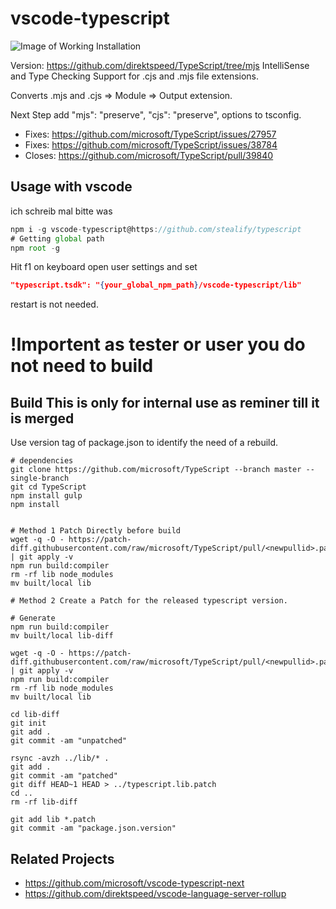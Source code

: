 # vscode-typescript

![Image of Working Installation](https://github.com/stealify/typescript/raw/4.1.0/stealify-typescript.png)


Version: https://github.com/direktspeed/TypeScript/tree/mjs
IntelliSense and Type Checking Support for .cjs and .mjs file extensions.

Converts .mjs and .cjs => Module => Output extension.

Next Step add 
"mjs": "preserve",
"cjs": "preserve",
options to tsconfig.

- Fixes: https://github.com/microsoft/TypeScript/issues/27957
- Fixes: https://github.com/microsoft/TypeScript/issues/38784
- Closes: https://github.com/microsoft/TypeScript/pull/39840

## Usage with vscode
ich schreib mal bitte was 
```js
npm i -g vscode-typescript@https://github.com/stealify/typescript
# Getting global path
npm root -g
```

Hit f1 on keyboard open user settings and set 

```json
"typescript.tsdk": "{your_global_npm_path}/vscode-typescript/lib"
```

restart is not needed.






# !Importent as tester or user you do not need to build
















## Build This is only for internal use as reminer till it is merged
Use version tag of package.json to identify the need of a rebuild.

```
# dependencies
git clone https://github.com/microsoft/TypeScript --branch master --single-branch
git cd TypeScript
npm install gulp
npm install


# Method 1 Patch Directly before build
wget -q -O - https://patch-diff.githubusercontent.com/raw/microsoft/TypeScript/pull/<newpullid>.patch | git apply -v
npm run build:compiler
rm -rf lib node_modules
mv built/local lib

# Method 2 Create a Patch for the released typescript version.

# Generate 
npm run build:compiler
mv built/local lib-diff

wget -q -O - https://patch-diff.githubusercontent.com/raw/microsoft/TypeScript/pull/<newpullid>.patch | git apply -v
npm run build:compiler
rm -rf lib node_modules 
mv built/local lib

cd lib-diff
git init
git add .
git commit -am "unpatched"

rsync -avzh ../lib/* .
git add .
git commit -am "patched"
git diff HEAD~1 HEAD > ../typescript.lib.patch
cd ..
rm -rf lib-diff

git add lib *.patch
git commit -am "package.json.version"
```


## Related Projects
- https://github.com/microsoft/vscode-typescript-next
- https://github.com/direktspeed/vscode-language-server-rollup
